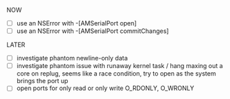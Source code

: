 NOW
- [ ] use an NSError with -[AMSerialPort open]
- [ ] use an NSError with -[AMSerialPort commitChanges]

LATER
- [ ] investigate phantom newline-only data
- [ ] investigate phantom issue with runaway kernel task / hang maxing out a core on replug, seems like a race condition, try to open as the system brings the port up
- [ ] open ports for only read or only write O_RDONLY, O_WRONLY
